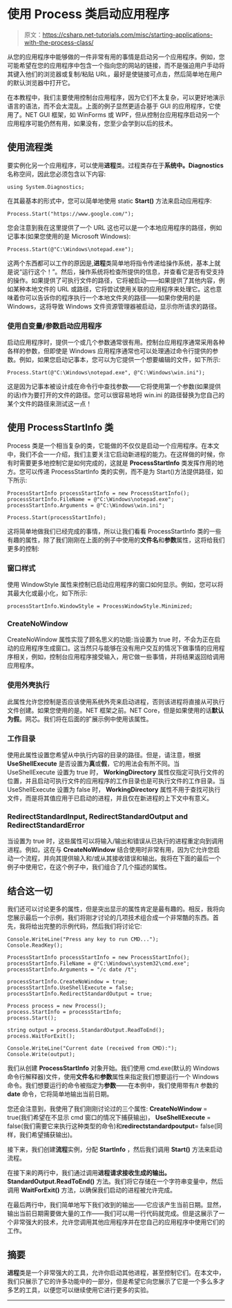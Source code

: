 # 使用 Process 类启动应用程序

> 原文：<https://csharp.net-tutorials.com/misc/starting-applications-with-the-process-class/>

从您的应用程序中能够做的一件非常有用的事情是启动另一个应用程序。例如，您可能希望在您的应用程序中包含一个指向您的网站的链接，而不是强迫用户手动将其键入他们的浏览器或复制/粘贴 URL，最好是使链接可点击，然后简单地在用户的默认浏览器中打开它。

在本教程中，我们主要使用控制台应用程序，因为它们不太复杂，可以更好地演示语言的语法，而不会太混乱。上面的例子显然更适合基于 GUI 的应用程序，它使用了。NET GUI 框架，如 WinForms 或 WPF，但从控制台应用程序启动另一个应用程序可能仍然有用，如果没有，您至少会学到以后的技术。

## 使用流程类

要实例化另一个应用程序，可以使用**进程**类。过程类存在于**系统中。Diagnostics** 名称空间，因此您必须包含以下内容:

```
using System.Diagnostics;
```

在其最基本的形式中，您可以简单地使用 static **Start()** 方法来启动应用程序:

<input type="hidden" name="IL_IN_ARTICLE">

```
Process.Start("https://www.google.com/");
```

您会注意到我在这里提供了一个 URL 这也可以是一个本地应用程序的路径，例如记事本(如果您使用的是 Microsoft Windows):

```
Process.Start(@"C:\Windows\notepad.exe");
```

这两个东西都可以工作的原因是,**进程**类简单地将指令传递给操作系统，基本上就是说“运行这个！”。然后，操作系统将检查所提供的信息，并查看它是否有受支持的操作。如果提供了可执行文件的路径，它将被启动——如果提供了其他内容，例如某种本地文件的 URL 或路径，它将尝试使用关联的应用程序来处理它。这也意味着你可以告诉你的程序执行一个本地文件夹的路径——如果你使用的是 Windows，这将导致 Windows 文件资源管理器被启动，显示你所请求的路径。

### 使用自变量/参数启动应用程序

启动应用程序时，提供一个或几个参数通常很有用。控制台应用程序通常采用各种各样的参数，但即使是 Windows 应用程序通常也可以处理通过命令行提供的参数。例如，如果您启动记事本，您可以为它提供一个想要编辑的文件，如下所示:

```
Process.Start(@"C:\Windows\notepad.exe", @"C:\Windows\win.ini");
```

这是因为记事本被设计成在命令行中查找参数——它将使用第一个参数(如果提供的话)作为要打开的文件的路径。您可以很容易地将 win.ini 的路径替换为您自己的某个文件的路径来测试这一点！

## 使用 ProcessStartInfo 类

Process 类是一个相当复杂的类，它能做的不仅仅是启动一个应用程序。在本文中，我们不会一一介绍，我们主要关注它启动新进程的能力。在这样做的时候，你有时需要更多地控制它是如何完成的，这就是 **ProcessStartInfo** 类发挥作用的地方。您可以传递 ProcessStartInfo 类的实例，而不是为 Start()方法提供路径，如下所示:

```
ProcessStartInfo processStartInfo = new ProcessStartInfo();
processStartInfo.FileName = @"C:\Windows\notepad.exe";
processStartInfo.Arguments = @"C:\Windows\win.ini";

Process.Start(processStartInfo);
```

这将简单地做我们已经完成的事情，所以让我们看看 ProcessStartInfo 类的一些有趣的属性，除了我们刚刚在上面的例子中使用的**文件名**和**参数**属性，这将给我们更多的控制:

### 窗口样式

使用 WindowStyle 属性来控制已启动应用程序的窗口如何显示。例如，您可以将其最大化或最小化，如下所示:

```
processStartInfo.WindowStyle = ProcessWindowStyle.Minimized;
```

### CreateNoWindow

CreateNoWindow 属性实现了顾名思义的功能:当设置为 true 时，不会为正在启动的应用程序生成窗口。这当然只与能够在没有用户交互的情况下做事情的应用程序相关，例如，控制台应用程序接受输入，用它做一些事情，并将结果返回给调用应用程序。

### 使用外壳执行

此属性允许您控制是否应该使用系统外壳来启动进程，否则该进程将直接从可执行文件创建。如果您使用的是。NET 框架之前。NET Core，但是如果使用的话**默认为假**。网芯。我们将在后面的扩展示例中使用该属性。

### 工作目录

使用此属性设置您希望从中执行内容的目录的路径。但是，请注意，根据 **UseShellExecute** 是否设置为**真**或**假**，它的用法会有所不同。当 UseShellExecute 设置为 true 时， **WorkingDirectory** 属性仅指定可执行文件的位置，并且启动可执行文件的应用程序的工作目录也是可执行文件的工作目录。当 UseShellExecute 设置为 false 时， **WorkingDirectory** 属性不用于查找可执行文件，而是将其值应用于已启动的进程，并且仅在新进程的上下文中有意义。

### RedirectStandardInput, RedirectStandardOutput and RedirectStandardError

当设置为 true 时，这些属性可以将输入/输出和错误从已执行的进程重定向到调用进程。例如，这在与 **CreateNoWindow** 结合使用时非常有用，因为它允许您启动一个流程，并向其提供输入和/或从其接收错误和输出。我将在下面的最后一个例子中使用它，在这个例子中，我们组合了几个描述的属性。

## 结合这一切

我们还可以讨论更多的属性，但是突出显示的属性肯定是最有趣的。相反，我将向您展示最后一个示例，我们将刚才讨论的几项技术组合成一个非常酷的东西。首先，我将给出完整的示例代码，然后我们将讨论它:

```
Console.WriteLine("Press any key to run CMD...");
Console.ReadKey();

ProcessStartInfo processStartInfo = new ProcessStartInfo();
processStartInfo.FileName = @"C:\Windows\system32\cmd.exe";
processStartInfo.Arguments = "/c date /t";

processStartInfo.CreateNoWindow = true;
processStartInfo.UseShellExecute = false;			
processStartInfo.RedirectStandardOutput = true;

Process process = new Process();
process.StartInfo = processStartInfo;
process.Start();

string output = process.StandardOutput.ReadToEnd();
process.WaitForExit();

Console.WriteLine("Current date (received from CMD):");
Console.Write(output);
```

我们从创建 **ProcessStartInfo** 对象开始。我们使用 cmd.exe(默认的 Windows 命令行解释器)文件，使用**文件名**和**参数**属性来指定我们想要运行一个 Windows 命令。我们想要运行的命令被指定为**参数**——在本例中，我们使用带有/t 参数的 **date** 命令，它将简单地输出当前日期。

您还会注意到，我使用了我们刚刚讨论过的三个属性: **CreateNoWindow** = true(我们希望在不显示 cmd 窗口的情况下捕获输出)， **UseShellExecute** = false(我们需要它来执行这种类型的命令)和**redirectstandardpoutput**= false(同样，我们希望捕获输出)。

接下来，我们创建**流程**实例，分配 **StartInfo** ，然后我们调用 **Start()** 方法来启动流程。

在接下来的两行中，我们通过调用**进程请求接收生成的输出。StandardOutput.ReadToEnd()** 方法。我们将它存储在一个字符串变量中，然后调用 **WaitForExit()** 方法，以确保我们启动的进程被允许完成。

在最后两行中，我们简单地写下我们收到的输出——它应该产生当前日期。显然，输出当前日期需要做大量的工作——我们可以用一行代码就完成。但是这展示了一个非常强大的技术，允许您调用其他应用程序并在您自己的应用程序中使用它们的工作。

## 摘要

**进程**类是一个非常强大的工具，允许你启动其他进程，甚至控制它们。在本文中，我们只展示了它的许多功能中的一部分，但是希望它向您展示了它是一个多么多才多艺的工具，以便您可以继续使用它进行更多的实验。

* * *
